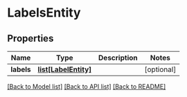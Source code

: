# LabelsEntity

## Properties
Name | Type | Description | Notes
------------ | ------------- | ------------- | -------------
**labels** | [**list[LabelEntity]**](LabelEntity.md) |  | [optional] 

[[Back to Model list]](../nifiDocs.md#documentation-for-models) [[Back to API list]](../nifiDocs.md#documentation-for-api-endpoints) [[Back to README]](../nifiDocs.md)


